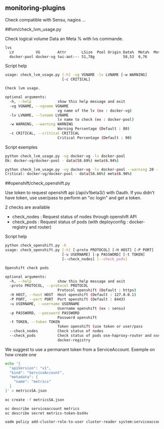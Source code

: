 ## monitoring-plugins
Check compatible with Sensu, nagios ...


##lvm/check_lvm_usage.py

Check logical volume Data an Meta % with lvs commande.
```bash
lvs
  LV          VG        Attr       LSize  Pool Origin Data%  Meta%  Move Log Cpy%Sync Convert
  docker-pool docker-vg twi-aot--- 51,78g             58,53  6,76
```

Script help

```bash
usage: check_lvm_usage.py [-h] -vg VGNAME -lv LVNAME [-w WARNING]
                          [-c CRITICAL]

Check lvm usage.

optional arguments:
  -h, --help            show this help message and exit
  -vg VGNAME, --vgname VGNAME
                        vg name of the lv (ex : docker-vg)
  -lv LVNAME, --lvname LVNAME
                        lv name to check (ex : docker-pool)
  -w WARNING, --warning WARNING
                        Warning Percentage (Default : 80)
  -c CRITICAL, --critical CRITICAL
                        Critical Percentage (Default : 90)
```

Script exemples

```bash
python check_lvm_usage.py -vg docker-vg -lv docker-pool 
Ok: docker-vg/docker-pool - data(58.69%) meta(6.94%)

python check_lvm_usage.py -vg docker-vg -lv docker-pool --warning 20 --critical 50
Critical: docker-vg/docker-pool - data(58.66%) meta(6.90%)
```
##openshift/check_openshift.py

Use token to request openshift api (/api/v1beta3/)  with Oauth.
If you didn't have token, use user/pass to perform an "oc login" and get a token.

2 checks are available
  * check_nodes : Request status of nodes through openshift API
  * check_pods : Request status of pods (with deployconfig : docker-registry and router)

Script help

```bash
python check_openshift.py -h
usage: check_openshift.py [-h] [-proto PROTOCOL] [-H HOST] [-P PORT]
                          [-u USERNAME] [-p PASSWORD] [-t TOKEN]
                          [--check_nodes] [--check_pods]

Openshift check pods

optional arguments:
  -h, --help            show this help message and exit
  -proto PROTOCOL, --protocol PROTOCOL
                        Protocol openshift (Default : https)
  -H HOST, --host HOST  Host openshift (Default : 127.0.0.1)
  -P PORT, --port PORT  Port openshift (Default : 8443)
  -u USERNAME, --username USERNAME
                        Username openshift (ex : sensu)
  -p PASSWORD, --password PASSWORD
                        Password openshift
  -t TOKEN, --token TOKEN
                        Token openshift (use token or user/pass
  --check_nodes         Check status of nodes
  --check_pods          Check status of pods ose-haproxy-router and ose-
                        docker-registry
```

We suggest to use a permanant token from a ServiceAccount. Exemple on how create one


```bash
echo '{
  "apiVersion": "v1",
  "kind": "ServiceAccount",
  "metadata": {
    "name": "metrics"
  }
}' > metricsSA.json
 
oc create -f metricsSA.json

oc describe serviceaccount metrics
oc describe secret metrics-token-bsd4v

oadm policy add-cluster-role-to-user cluster-reader system:serviceaccount:default:metrics
```

